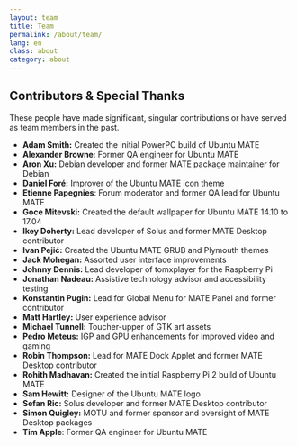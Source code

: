 ```yaml
---
layout: team
title: Team
permalink: /about/team/
lang: en
class: about
category: about
---
```


## Contributors & Special Thanks

These people have made significant, singular contributions or have served as
team members in the past.

* **Adam Smith:** Created the initial PowerPC build of Ubuntu MATE
* **Alexander Browne**: Former QA engineer for Ubuntu MATE
* **Aron Xu:** Debian developer and former MATE package maintainer for Debian
* **Daniel Foré:** Improver of the Ubuntu MATE icon theme
* **Etienne Papegnies**: Forum moderator and former QA lead for Ubuntu MATE
* **Goce Mitevski:** Created the default wallpaper for Ubuntu MATE 14.10 to 17.04
* **Ikey Doherty:** Lead developer of Solus and former MATE Desktop contributor
* **Ivan Pejić:** Created the Ubuntu MATE GRUB and Plymouth themes
* **Jack Mohegan:** Assorted user interface improvements
* **Johnny Dennis:** Lead developer of tomxplayer for the Raspberry Pi
* **Jonathan Nadeau:** Assistive technology advisor and accessibility testing
* **Konstantin Pugin:** Lead for Global Menu for MATE Panel and former contributor
* **Matt Hartley:** User experience advisor
* **Michael Tunnell:** Toucher-upper of GTK art assets
* **Pedro Meteus:** IGP and GPU enhancements for improved video and gaming
* **Robin Thompson:** Lead for MATE Dock Applet and former MATE Desktop contributor
* **Rohith Madhavan:** Created the initial Raspberry Pi 2 build of Ubuntu MATE
* **Sam Hewitt:** Designer of the Ubuntu MATE logo
* **Sefan Ric:** Solus developer and former MATE Desktop contributor
* **Simon Quigley:** MOTU and former sponsor and oversight of MATE Desktop packages
* **Tim Apple**: Former QA engineer for Ubuntu MATE
